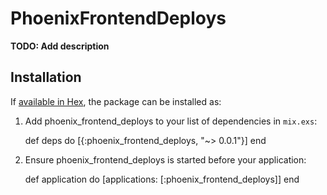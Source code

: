 # PhoenixFrontendDeploys

**TODO: Add description**

## Installation

If [available in Hex](https://hex.pm/docs/publish), the package can be installed as:

  1. Add phoenix_frontend_deploys to your list of dependencies in `mix.exs`:

        def deps do
          [{:phoenix_frontend_deploys, "~> 0.0.1"}]
        end

  2. Ensure phoenix_frontend_deploys is started before your application:

        def application do
          [applications: [:phoenix_frontend_deploys]]
        end

